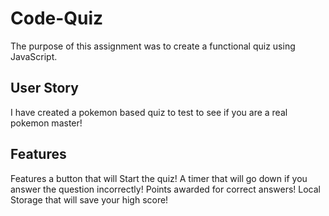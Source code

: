# Code-Quiz

The purpose of this assignment was to create a functional quiz using JavaScript. 

## User Story

I have created a pokemon based quiz to test to see if you are a real pokemon master!

## Features

Features a button that will Start the quiz!
A timer that will go down if you answer the question incorrectly!
Points awarded for correct answers!
Local Storage that will save your high score!